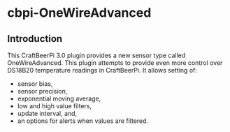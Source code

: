 # cbpi-OneWireAdvanced
## Introduction
This CraftBeerPi 3.0 plugin provides a new sensor type called OneWireAdvanced. This plugin attempts to provide even more control over DS18B20 temperature readings in CraftBeerPi. It allows setting of:
 * sensor bias,
 * sensor precision,
 * exponential moving average,
 * low and high value filters,
 * update interval, and,
 * an options for alerts when values are filtered.
